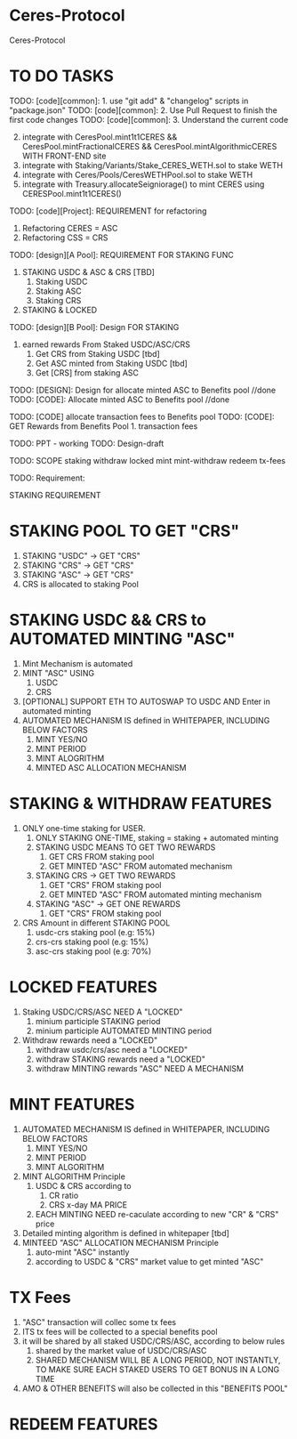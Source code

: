# Ceres-Protocol
Ceres-Protocol

# TO DO TASKS

TODO: [code][common]: 1. use "git add" & "changelog" scripts in "package.json"
TODO: [code][common]: 2. Use Pull Request to finish the first code changes
TODO: [code][common]: 3. Understand the current code

2. integrate with CeresPool.mint1t1CERES && CeresPool.mintFractionalCERES && CeresPool.mintAlgorithmicCERES WITH FRONT-END site
3. integrate with Staking/Variants/Stake_CERES_WETH.sol to stake WETH
4. integrate with Ceres/Pools/CeresWETHPool.sol to stake WETH
5. integrate with Treasury.allocateSeigniorage() to mint CERES using CERESPool.mint1t1CERES()
   
TODO: [code][Project]: REQUIREMENT for refactoring
1. Refactoring CERES = ASC
2. Refactoring CSS = CRS

TODO: [design][A Pool]: REQUIREMENT FOR STAKING FUNC
1. STAKING USDC & ASC & CRS [TBD]
   1. Staking USDC
   2. Staking ASC
   3. Staking CRS
2. STAKING & LOCKED 

TODO: [design][B Pool]: Design FOR STAKING
1. earned rewards From Staked USDC/ASC/CRS
   1. Get CRS from Staking USDC [tbd]
   2. Get ASC minted from Staking USDC [tbd]
   3. Get [CRS] from staking ASC

TODO: [DESIGN]: Design for allocate minted ASC to Benefits pool //done
TODO: [CODE]: Allocate minted ASC to Benefits pool //done


TODO: [CODE] allocate transaction fees to Benefits pool
TODO: [CODE]: GET Rewards from Benefits Pool
    1. transaction fees


TODO: PPT - working
TODO: Design-draft



TODO: SCOPE
staking
withdraw
locked
mint
mint-withdraw
redeem
tx-fees

TODO: Requirement:

STAKING REQUIREMENT
# STAKING POOL TO GET "CRS"
1. STAKING "USDC" -> GET "CRS"
2. STAKING "CRS" -> GET "CRS"
3. STAKING "ASC" -> GET "CRS"
4. CRS is allocated to staking Pool

# STAKING USDC && CRS to AUTOMATED MINTING "ASC"
1. Mint Mechanism is automated
2. MINT "ASC" USING
   1. USDC
   2. CRS
3. [OPTIONAL] SUPPORT ETH TO AUTOSWAP TO USDC AND Enter in automated minting
4. AUTOMATED MECHANISM IS defined in WHITEPAPER, INCLUDING BELOW FACTORS
   1. MINT YES/NO
   2. MINT PERIOD
   3. MINT ALOGRITHM
   4. MINTED ASC ALLOCATION MECHANISM

# STAKING & WITHDRAW FEATURES
1. ONLY one-time staking for USER. 
   1. ONLY STAKING ONE-TIME, staking = staking + automated minting
   2. STAKING USDC MEANS TO GET TWO REWARDS
      1. GET CRS FROM staking pool
      2. GET MINTED "ASC" FROM automated mechanism
   3. STAKING CRS -> GET TWO REWARDS
      1. GET "CRS" FROM staking pool
      2. GET MINTED "ASC" FROM automated minting mechanism
   4. STAKING "ASC" -> GET ONE REWARDS
      1. GET "CRS" FROM staking pool
2. CRS Amount in different STAKING POOL
   1. usdc-crs staking pool (e.g: 15%)
   2. crs-crs staking pool (e.g: 15%)
   3. asc-crs staking pool (e.g: 70%)

# LOCKED FEATURES
1. Staking USDC/CRS/ASC NEED A "LOCKED"
   1. minium participle STAKING period
   2. minium participle AUTOMATED MINTING period
2. Withdraw rewards need a "LOCKED"
   1. withdraw usdc/crs/asc need a "LOCKED"
   2. withdraw STAKING rewards need a "LOCKED" 
   3. withdraw MINTING rewards "ASC" NEED A MECHANISM


# MINT FEATURES
1. AUTOMATED MECHANISM IS defined in WHITEPAPER, INCLUDING BELOW FACTORS
   1. MINT YES/NO
   2. MINT PERIOD
   3. MINT ALGORITHM
2. MINT ALGORITHM Principle 
   1. USDC & CRS according to 
      1. CR ratio
      2. CRS x-day MA  PRICE
   2. EACH MINTING NEED re-caculate according to new "CR" & "CRS" price
3. Detailed minting algorithm is defined in whitepaper [tbd]
3. MINTEED "ASC" ALLOCATION MECHANISM Principle
   1. auto-mint "ASC" instantly
   2. according to USDC & "CRS" market value to get minted "ASC"

# TX Fees
1. "ASC" transaction will collec some tx fees
2. ITS tx fees will be collected to a special benefits pool
3. it will be shared by all staked USDC/CRS/ASC, according to below rules
   1. shared by the market value of USDC/CRS/ASC
   2. SHARED MECHANISM WILL BE A LONG PERIOD, NOT INSTANTLY, TO MAKE SURE EACH STAKED USERS TO GET BONUS IN A LONG TIME
4. AMO & OTHER BENEFITS will also be collected in this "BENEFITS POOL"

# REDEEM FEATURES







